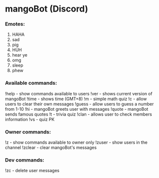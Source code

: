 # mangoBot (Discord)

### Emotes:
1. HAHA
2. sad
3. pig
4. HUH
5. hear ye
6. omg
7. sleep
8. phew

### Available commands:
!help - show commands available to users
!ver - shows current version of mangoBot
!time - shows time (GMT+8)
!m - simple math quiz
!c - allow users to clear their own messages
!guess - allow users to guess a number from 1-10
!hi - mangoBot greets user with messages
!quote - mangoBot sends famous quotes
!t - trivia quiz
!clan - allows user to check members information
!vs - quiz PK

### Owner commands:
!z - show commands available to owner only
!zuser - show users in the channel
!zclear - clear mangoBot's messages

### Dev commands:
!zc - delete user messages
